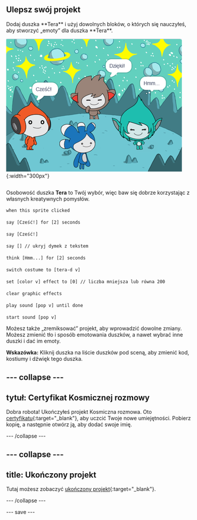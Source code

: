 ## Ulepsz swój projekt

<div style="display: flex; flex-wrap: wrap">
<div style="flex-basis: 200px; flex-grow: 1; margin-right: 15px;">
Dodaj duszka **Tera** i użyj dowolnych bloków, o których się nauczyłeś, aby stworzyć „emoty” dla duszka **Tera**.
</div>
<div>

![Duszek Tera na Scenie.](images/tera-step.png){:width="300px"}

</div>
</div>

Osobowość duszka **Tera** to Twój wybór, więc baw się dobrze korzystając z własnych kreatywnych pomysłów.

```blocks3
when this sprite clicked

say [Cześć!] for [2] seconds

say [Cześć!]

say [] // ukryj dymek z tekstem

think [Hmm...] for [2] seconds

switch costume to [tera-d v]

set [color v] effect to [0] // liczba mniejsza lub równa 200

clear graphic effects

play sound [pop v] until done

start sound [pop v]
```

Możesz także „zremiksować” projekt, aby wprowadzić dowolne zmiany. Możesz zmienić tło i sposób emotowania duszków, a nawet wybrać inne duszki i dać im emoty.

**Wskazówka:** Kliknij duszka na liście duszków pod sceną, aby zmienić kod, kostiumy i dźwięk tego duszka.

--- collapse ---
---
tytuł: Certyfikat Kosmicznej rozmowy
---

Dobra robota! Ukończyłeś projekt Kosmiczna rozmowa. Oto [certyfikatu](https://drive.google.com/file/d/18xx4uNIyRSty_2ujHkGDzGwTgfSGC1AF/view?usp=sharing){:target="_blank"}, aby uczcić Twoje nowe umiejętności. Pobierz kopię, a następnie otwórz ją, aby dodać swoje imię.

--- /collapse ---

--- collapse ---
---
title: Ukończony projekt
---

Tutaj możesz zobaczyć [ukończony projekt](https://scratch.mit.edu/projects/599529365/){:target="_blank"}.

--- /collapse ---

--- save ---

